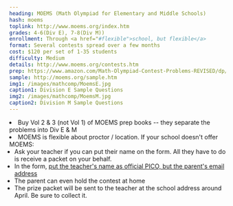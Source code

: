 ```yaml
---
heading: MOEMS (Math Olympiad for Elementary and Middle Schools)
hash: moems
toplink: http://www.moems.org/index.htm
grades: 4-6(Div E), 7-8(Div M))
enrollment: Through <a href="#flexible">school, but flexible</a>
format: Several contests spread over a few months
cost: $120 per set of 1-35 students
difficulty: Medium
details: http://www.moems.org/contests.htm
prep: https://www.amazon.com/Math-Olympiad-Contest-Problems-REVISED/dp/B00XHGQKXU/
sample: http://moems.org/sample.htm
img1: /images/mathcomp/MoemsE.jpg
caption1: Division E Sample Questions
img2: /images/mathcomp/MoemsM.jpg
caption2: Division M Sample Questions
---
```


<li> Buy Vol 2 & 3 (not Vol 1) of MOEMS prep books -- they separate the problems into Div E & M</li>

<li id="pico">MOEMS is flexible about proctor / location. If your school doesn't offer MOEMS:
<ul class="italicl2" style="padding-left:12px"> 
<li>Ask your teacher if you can put their name on the form. All they have to do is receive a packet on your behalf.</li>
<li>In the form, <u>put the teacher's name as official PICO, but the parent's email address
</u></li>
<li>The parent can even hold the contest at home</li>
<li>The prize packet will be sent to the teacher at the school address around April. Be sure to collect it.</li>
</ul></li>
